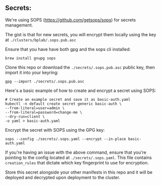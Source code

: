 ## Secrets:
We're using SOPS (https://github.com/getsops/sops) for secrets management.

The gist is that for new secrets, you will encrypt them locally using the key at `./clusters/bplab/.sops.pub.asc` 

Ensure that you have have both gpg and the sops cli installed:
```
brew install gnupg sops
```
Clone this repo or download the `./secrets/.sops.pub.asc` public key, then import it into your keyring:
```
gpg --import ./secrets/.sops.pub.asc
```
Here's a basic example of how to create and encrypt a secret using SOPS:
```
# Create an example secret and save it as basic-auth.yaml
kubectl -n default create secret generic basic-auth \
--from-literal=user=admin \
--from-literal=password=change-me \
--dry-run=client \
-o yaml > basic-auth.yaml
```
Encrypt the secret with SOPS using the GPG key:
```
sops --config ./secrets/.sops.yaml --encrypt --in-place basic-auth.yaml
```
If you're having an issue with the above command, ensure that you're pointing to the config located at `./secrets/.sops.yaml`. This file contains `creation_rules` that dictate which key fingerprint to use for encryption.

Store this secret alongside your other manifests in this repo and it will be deployed and decrypted upon deployment to the cluster.